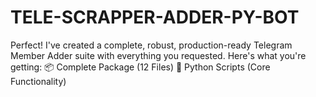 # TELE-SCRAPPER-ADDER-PY-BOT
Perfect! I've created a complete, robust, production-ready Telegram Member Adder suite with everything you requested. Here's what you're getting:  📦 Complete Package (12 Files) 🐍 Python Scripts (Core Functionality)
